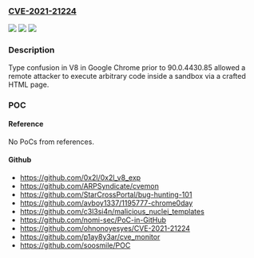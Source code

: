 ### [CVE-2021-21224](https://cve.mitre.org/cgi-bin/cvename.cgi?name=CVE-2021-21224)
![](https://img.shields.io/static/v1?label=Product&message=Chrome&color=blue)
![](https://img.shields.io/static/v1?label=Version&message=%3C%2090.0.4430.85%20&color=brighgreen)
![](https://img.shields.io/static/v1?label=Vulnerability&message=Type%20Confusion&color=brighgreen)

### Description

Type confusion in V8 in Google Chrome prior to 90.0.4430.85 allowed a remote attacker to execute arbitrary code inside a sandbox via a crafted HTML page.

### POC

#### Reference
No PoCs from references.

#### Github
- https://github.com/0x2l/0x2l_v8_exp
- https://github.com/ARPSyndicate/cvemon
- https://github.com/StarCrossPortal/bug-hunting-101
- https://github.com/avboy1337/1195777-chrome0day
- https://github.com/c3l3si4n/malicious_nuclei_templates
- https://github.com/nomi-sec/PoC-in-GitHub
- https://github.com/ohnonoyesyes/CVE-2021-21224
- https://github.com/p1ay8y3ar/cve_monitor
- https://github.com/soosmile/POC

